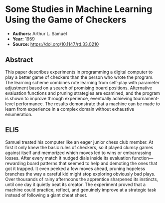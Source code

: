 # Some Studies in Machine Learning Using the Game of Checkers

- **Authors:** Arthur L. Samuel
- **Year:** 1959
- **Source:** https://doi.org/10.1147/rd.33.0210

## Abstract
This paper describes experiments in programming a digital computer to play a better game of checkers than the person who wrote the program. The learning scheme combines rote learning from self-play with parameter adjustment based on a search of promising board positions. Alternative evaluation functions and pruning strategies are examined, and the program is shown to improve through experience, eventually achieving tournament-level performance. The results demonstrate that a machine can be made to learn from experience in a complex domain without exhaustive enumeration.

## ELI5
Samuel treated his computer like an eager junior chess club member. At first it only knew the basic rules of checkers, so it played clumsy games against itself and memorized which moves led to wins or embarrassing losses. After every match it nudged dials inside its evaluation function—rewarding board patterns that seemed to help and demoting the ones that got it trapped. It even peeked a few moves ahead, pruning hopeless branches the way a careful kid might stop exploring obviously bad plays. Over thousands of rainy afternoons the apprentice sharpened its instincts, until one day it quietly beat its creator. The experiment proved that a machine could practice, reflect, and genuinely improve at a strategic task instead of following a giant cheat sheet.
